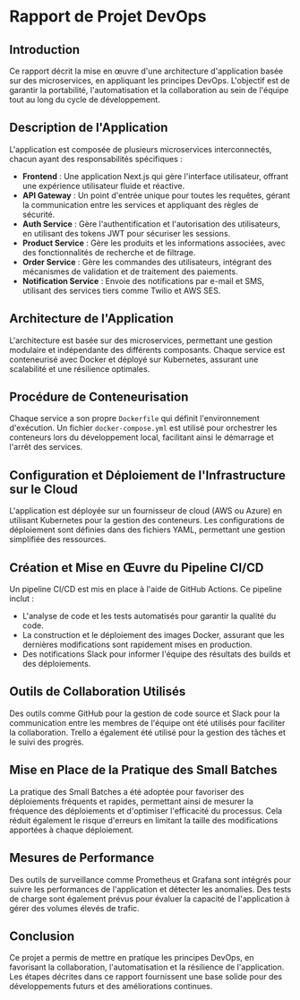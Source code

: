# Rapport de Projet DevOps

## Introduction
Ce rapport décrit la mise en œuvre d'une architecture d'application basée sur des microservices, en appliquant les principes DevOps. L'objectif est de garantir la portabilité, l'automatisation et la collaboration au sein de l'équipe tout au long du cycle de développement.

## Description de l'Application
L'application est composée de plusieurs microservices interconnectés, chacun ayant des responsabilités spécifiques :
- **Frontend** : Une application Next.js qui gère l'interface utilisateur, offrant une expérience utilisateur fluide et réactive.
- **API Gateway** : Un point d'entrée unique pour toutes les requêtes, gérant la communication entre les services et appliquant des règles de sécurité.
- **Auth Service** : Gère l'authentification et l'autorisation des utilisateurs, en utilisant des tokens JWT pour sécuriser les sessions.
- **Product Service** : Gère les produits et les informations associées, avec des fonctionnalités de recherche et de filtrage.
- **Order Service** : Gère les commandes des utilisateurs, intégrant des mécanismes de validation et de traitement des paiements.
- **Notification Service** : Envoie des notifications par e-mail et SMS, utilisant des services tiers comme Twilio et AWS SES.

## Architecture de l'Application
L'architecture est basée sur des microservices, permettant une gestion modulaire et indépendante des différents composants. Chaque service est conteneurisé avec Docker et déployé sur Kubernetes, assurant une scalabilité et une résilience optimales.

## Procédure de Conteneurisation
Chaque service a son propre `Dockerfile` qui définit l'environnement d'exécution. Un fichier `docker-compose.yml` est utilisé pour orchestrer les conteneurs lors du développement local, facilitant ainsi le démarrage et l'arrêt des services.

## Configuration et Déploiement de l'Infrastructure sur le Cloud
L'application est déployée sur un fournisseur de cloud (AWS ou Azure) en utilisant Kubernetes pour la gestion des conteneurs. Les configurations de déploiement sont définies dans des fichiers YAML, permettant une gestion simplifiée des ressources.

## Création et Mise en Œuvre du Pipeline CI/CD
Un pipeline CI/CD est mis en place à l'aide de GitHub Actions. Ce pipeline inclut :
- L'analyse de code et les tests automatisés pour garantir la qualité du code.
- La construction et le déploiement des images Docker, assurant que les dernières modifications sont rapidement mises en production.
- Des notifications Slack pour informer l'équipe des résultats des builds et des déploiements.

## Outils de Collaboration Utilisés
Des outils comme GitHub pour la gestion de code source et Slack pour la communication entre les membres de l'équipe ont été utilisés pour faciliter la collaboration. Trello a également été utilisé pour la gestion des tâches et le suivi des progrès.

## Mise en Place de la Pratique des Small Batches
La pratique des Small Batches a été adoptée pour favoriser des déploiements fréquents et rapides, permettant ainsi de mesurer la fréquence des déploiements et d'optimiser l'efficacité du processus. Cela réduit également le risque d'erreurs en limitant la taille des modifications apportées à chaque déploiement.

## Mesures de Performance
Des outils de surveillance comme Prometheus et Grafana sont intégrés pour suivre les performances de l'application et détecter les anomalies. Des tests de charge sont également prévus pour évaluer la capacité de l'application à gérer des volumes élevés de trafic.

## Conclusion
Ce projet a permis de mettre en pratique les principes DevOps, en favorisant la collaboration, l'automatisation et la résilience de l'application. Les étapes décrites dans ce rapport fournissent une base solide pour des développements futurs et des améliorations continues.
